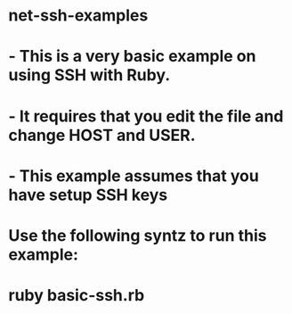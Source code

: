 # net-ssh-examples
#
#   - This is a very basic example on using SSH with Ruby.  
#   - It requires that you edit the file and change HOST and USER.
#   - This example assumes that you have setup SSH keys
#
#   Use the following syntz to run this example:
#  
#   ruby basic-ssh.rb
#
